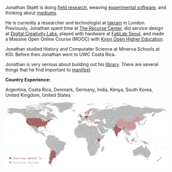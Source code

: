 Jonathan Skjøtt is doing [field research](#documenting), weaving [experimental software](#visiweave), and thinking about [mediums](#mediums).

He is currently a researcher and technologist at [takram](https://www.takram.com/) in London. 
Previously, Jonathan spent time at [The Recurse Center](https://www.recurse.com), did service design at [Digital Creativity Labs](https://www.digitalcreativity.ac.uk), played with hardware at [FabLab Seoul](https://www.fablab-seoul.org), and made a Massive Open Online Course (MOOC) with [Kiron Open Higher Education](https://www.kiron.ngo).

Jonathan studied History and Computater Science at Minerva Schools at KGI. Before then Jonathan went to UWC Costa Rica.

Jonathan is very serious about building out his [library](#library). There are several things that he find important to [manifest](#manifestations)

**Country Experience:**

Argentina, Costa Rica, Denmark, Germany, India, Kenya, South Korea, United Kingdom, United States


![a world map - the places where I have spent time are colored](img/presence.png)
